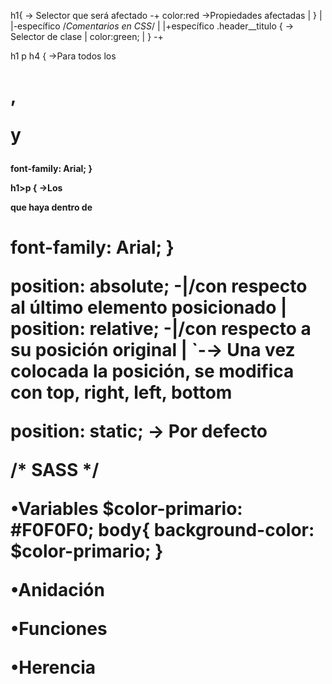 
h1{    → Selector que será afectado       -+
    color:red →Propiedades afectadas       |
}                                          |
                                           |-específico
/*Comentarios en CSS*/                     |
                                           |+específico
.header__titulo {   → Selector de clase    |
    color:green;                           |
}                                         -+



h1 p h4 {             →Para todos los <h1>, <p> y <h4>
    font-family: Arial;
}


h1>p {                  →Los <p> que haya dentro de <h1>
    font-family: Arial;
}


position: absolute; -|/con respecto al último elemento posicionado
                     |
position: relative; -|/con respecto a su posición original
                     |
                      `-→ Una vez colocada la posición, se modifica con top, right, left, bottom


position: static; → Por defecto


/*  SASS */

•Variables   $color-primario: #F0F0F0;
             body{
                background-color: $color-primario;
             }
             

•Anidación

•Funciones

•Herencia